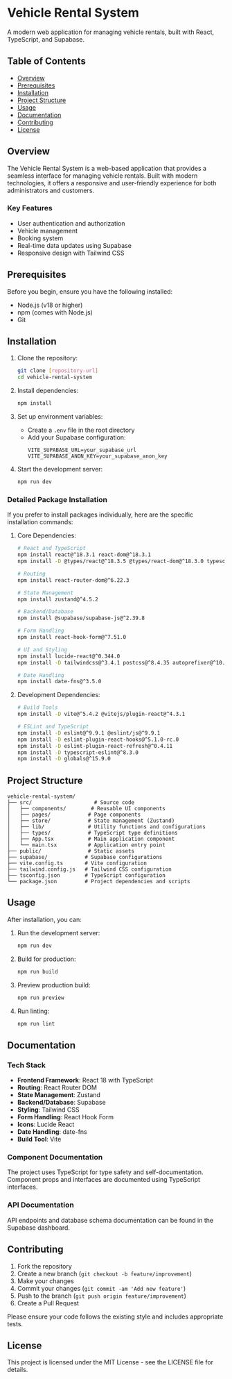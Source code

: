 # Vehicle Rental System

A modern web application for managing vehicle rentals, built with React, TypeScript, and Supabase.

## Table of Contents

- [Overview](#overview)
- [Prerequisites](#prerequisites)
- [Installation](#installation)
- [Project Structure](#project-structure)
- [Usage](#usage)
- [Documentation](#documentation)
- [Contributing](#contributing)
- [License](#license)

## Overview

The Vehicle Rental System is a web-based application that provides a seamless interface for managing vehicle rentals. Built with modern technologies, it offers a responsive and user-friendly experience for both administrators and customers.

### Key Features

- User authentication and authorization
- Vehicle management
- Booking system
- Real-time data updates using Supabase
- Responsive design with Tailwind CSS

## Prerequisites

Before you begin, ensure you have the following installed:

- Node.js (v18 or higher)
- npm (comes with Node.js)
- Git

## Installation

1. Clone the repository:

   ```bash
   git clone [repository-url]
   cd vehicle-rental-system
   ```

2. Install dependencies:

   ```bash
   npm install
   ```

3. Set up environment variables:

   - Create a `.env` file in the root directory
   - Add your Supabase configuration:
     ```
     VITE_SUPABASE_URL=your_supabase_url
     VITE_SUPABASE_ANON_KEY=your_supabase_anon_key
     ```

4. Start the development server:
   ```bash
   npm run dev
   ```

### Detailed Package Installation

If you prefer to install packages individually, here are the specific installation commands:

1. Core Dependencies:

   ```bash
   # React and TypeScript
   npm install react@^18.3.1 react-dom@^18.3.1
   npm install -D @types/react@^18.3.5 @types/react-dom@^18.3.0 typescript@^5.5.3

   # Routing
   npm install react-router-dom@^6.22.3

   # State Management
   npm install zustand@^4.5.2

   # Backend/Database
   npm install @supabase/supabase-js@^2.39.8

   # Form Handling
   npm install react-hook-form@^7.51.0

   # UI and Styling
   npm install lucide-react@^0.344.0
   npm install -D tailwindcss@^3.4.1 postcss@^8.4.35 autoprefixer@^10.4.18

   # Date Handling
   npm install date-fns@^3.5.0
   ```

2. Development Dependencies:

   ```bash
   # Build Tools
   npm install -D vite@^5.4.2 @vitejs/plugin-react@^4.3.1

   # ESLint and TypeScript
   npm install -D eslint@^9.9.1 @eslint/js@^9.9.1
   npm install -D eslint-plugin-react-hooks@^5.1.0-rc.0
   npm install -D eslint-plugin-react-refresh@^0.4.11
   npm install -D typescript-eslint@^8.3.0
   npm install -D globals@^15.9.0
   ```

## Project Structure

```
vehicle-rental-system/
├── src/                    # Source code
│   ├── components/        # Reusable UI components
│   ├── pages/            # Page components
│   ├── store/            # State management (Zustand)
│   ├── lib/              # Utility functions and configurations
│   ├── types/            # TypeScript type definitions
│   ├── App.tsx           # Main application component
│   └── main.tsx          # Application entry point
├── public/               # Static assets
├── supabase/            # Supabase configurations
├── vite.config.ts       # Vite configuration
├── tailwind.config.js   # Tailwind CSS configuration
├── tsconfig.json        # TypeScript configuration
└── package.json         # Project dependencies and scripts
```

## Usage

After installation, you can:

1. Run the development server:

   ```bash
   npm run dev
   ```

2. Build for production:

   ```bash
   npm run build
   ```

3. Preview production build:

   ```bash
   npm run preview
   ```

4. Run linting:
   ```bash
   npm run lint
   ```

## Documentation

### Tech Stack

- **Frontend Framework**: React 18 with TypeScript
- **Routing**: React Router DOM
- **State Management**: Zustand
- **Backend/Database**: Supabase
- **Styling**: Tailwind CSS
- **Form Handling**: React Hook Form
- **Icons**: Lucide React
- **Date Handling**: date-fns
- **Build Tool**: Vite

### Component Documentation

The project uses TypeScript for type safety and self-documentation. Component props and interfaces are documented using TypeScript interfaces.

### API Documentation

API endpoints and database schema documentation can be found in the Supabase dashboard.

## Contributing

1. Fork the repository
2. Create a new branch (`git checkout -b feature/improvement`)
3. Make your changes
4. Commit your changes (`git commit -am 'Add new feature'`)
5. Push to the branch (`git push origin feature/improvement`)
6. Create a Pull Request

Please ensure your code follows the existing style and includes appropriate tests.

## License

This project is licensed under the MIT License - see the LICENSE file for details.
